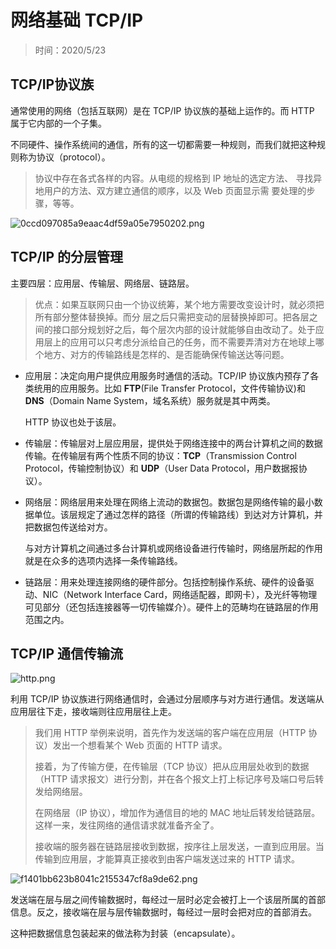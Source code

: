# 网络基础 TCP/IP

> 时间：2020/5/23

## TCP/IP协议族

通常使用的网络（包括互联网）是在 TCP/IP 协议族的基础上运作的。而 HTTP 属于它内部的一个子集。

不同硬件、操作系统间的通信，所有的这一切都需要一种规则，而我们就把这种规则称为协议（protocol）。

>  协议中存在各式各样的内容。从电缆的规格到 IP 地址的选定方法、 寻找异地用户的方法、双方建立通信的顺序，以及 Web 页面显示需 要处理的步骤，等等。

![0ccd097085a9eaac4df59a05e7950202.png](http://www.qxnekoo.cn:8888/images/2020/05/23/0ccd097085a9eaac4df59a05e7950202.png)

## TCP/IP 的分层管理 

主要四层：应用层、传输层、网络层、链路层。

> 优点：如果互联网只由一个协议统筹，某个地方需要改变设计时，就必须把所有部分整体替换掉。而分 层之后只需把变动的层替换掉即可。把各层之间的接口部分规划好之后，每个层次内部的设计就能够自由改动了。处于应用层上的应用可以只考虑分派给自己的任务，而不需要弄清对方在地球上哪个地方、对方的传输路线是怎样的、是否能确保传输送达等问题。

- 应用层：决定向用户提供应用服务时通信的活动。TCP/IP 协议族内预存了各类统用的应用服务。比如 **FTP**(File Transfer Protocol，文件传输协议)和 **DNS**（Domain Name System，域名系统）服务就是其中两类。

  HTTP 协议也处于该层。

- 传输层：传输层对上层应用层，提供处于网络连接中的两台计算机之间的数据传输。在传输层有两个性质不同的协议：**TCP**（Transmission Control Protocol，传输控制协议）和 **UDP**（User Data Protocol，用户数据报协议）。

- 网络层：网络层用来处理在网络上流动的数据包。数据包是网络传输的最小数据单位。该层规定了通过怎样的路径（所谓的传输路线）到达对方计算机，并把数据包传送给对方。

  与对方计算机之间通过多台计算机或网络设备进行传输时，网络层所起的作用就是在众多的选项内选择一条传输路线。

- 链路层：用来处理连接网络的硬件部分。包括控制操作系统、硬件的设备驱动、NIC（Network Interface Card，网络适配器，即网卡），及光纤等物理可见部分（还包括连接器等一切传输媒介）。硬件上的范畴均在链路层的作用范围之内。

## TCP/IP 通信传输流

![http.png](http://www.qxnekoo.cn:8888/images/2020/05/23/http.png)

利用 TCP/IP 协议族进行网络通信时，会通过分层顺序与对方进行通信。发送端从应用层往下走，接收端则往应用层往上走。

> 我们用 HTTP 举例来说明，首先作为发送端的客户端在应用层（HTTP 协议）发出一个想看某个 Web 页面的 HTTP 请求。 
>
> 接着，为了传输方便，在传输层（TCP 协议）把从应用层处收到的数据（HTTP 请求报文）进行分割，并在各个报文上打上标记序号及端口号后转发给网络层。
>
> 在网络层（IP 协议），增加作为通信目的地的 MAC 地址后转发给链路层。这样一来，发往网络的通信请求就准备齐全了。
>
> 接收端的服务器在链路层接收到数据，按序往上层发送，一直到应用层。当传输到应用层，才能算真正接收到由客户端发送过来的 HTTP 请求。

![f1401bb623b8041c2155347cf8a9de62.png](http://www.qxnekoo.cn:8888/images/2020/05/23/f1401bb623b8041c2155347cf8a9de62.png)

发送端在层与层之间传输数据时，每经过一层时必定会被打上一个该层所属的首部信息。反之，接收端在层与层传输数据时，每经过一层时会把对应的首部消去。

这种把数据信息包装起来的做法称为封装（encapsulate）。    